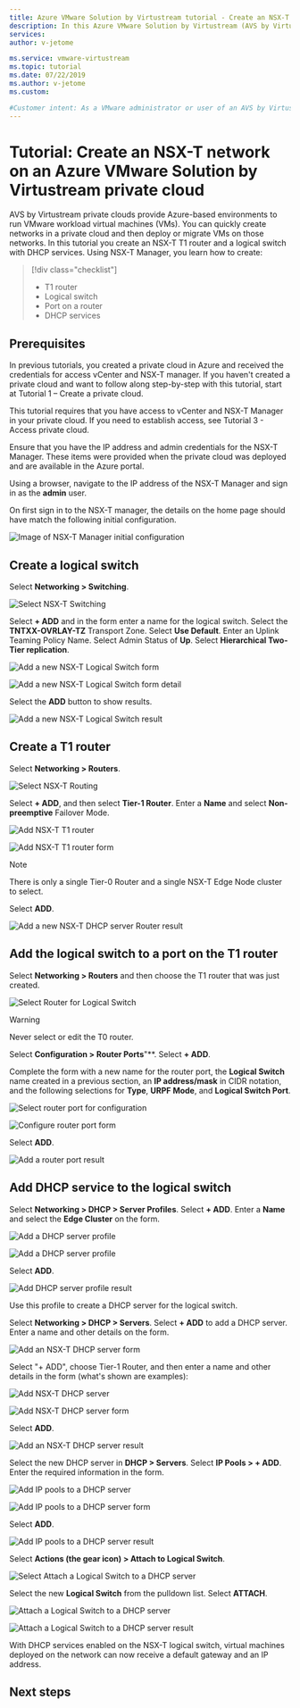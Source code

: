 ```yaml
---
title: Azure VMware Solution by Virtustream tutorial - Create an NSX-T network
description: In this Azure VMware Solution by Virtustream (AVS by Virtustream) tutorial, you create an NSX-T T1 router with a logical switch. You then create a DHCP server and associate it with the logical switch.
services: 
author: v-jetome

ms.service: vmware-virtustream
ms.topic: tutorial
ms.date: 07/22/2019
ms.author: v-jetome
ms.custom: 

#Customer intent: As a VMware administrator or user of an AVS by Virtustream private cloud, I want to learn how to create an NSX-T T1 router, a logical swith on the router, and configure DHCP in preparation for deploying a VM on the network that has been created.
---
```


# Tutorial: Create an NSX-T network on an Azure VMware Solution by Virtustream private cloud

AVS by Virtustream private clouds provide Azure-based environments to run VMware workload virtual machines (VMs). You can quickly create networks in a private cloud and then deploy or migrate VMs on those networks. In this tutorial you create an NSX-T T1 router and a logical switch with DHCP services. Using NSX-T Manager, you learn how to create:

> [!div class="checklist"]
> * T1 router
> * Logical switch
> * Port on a router
> * DHCP services

## Prerequisites

In previous tutorials, you created a private cloud in Azure and received the credentials for access vCenter and NSX-T manager. If you haven't created a private cloud and want to follow along step-by-step with this tutorial, start at Tutorial 1 – Create a private cloud<!-- [[tutorials-create-private-cloud] -->.

This tutorial requires that you have access to vCenter and NSX-T Manager in your private cloud. If you need to establish access, see Tutorial 3 - Access private cloud<!-- [][tutorial-access-private-cloud] -->.

Ensure that you have the IP address and admin credentials for the NSX-T Manager. These items were provided when the private cloud was deployed and are available in the Azure portal.

Using a browser, navigate to the IP address of the NSX-T Manager and sign in as the **admin** user.

On first sign in to the NSX-T manager, the details on the home page should have match the following initial configuration.

![Image of NSX-T Manager initial configuration](./media/nsx-t1-ls/nsx-initial-config.png)

## Create a logical switch

Select **Networking > Switching**.

![Select NSX-T Switching](./media/nsx-t1-ls/nsx-select-switching.png)

Select **+ ADD** and in the form enter a name for the logical switch.
Select the **TNTXX-OVRLAY-TZ** Transport Zone.
Select **Use Default**.
Enter an Uplink Teaming Policy Name.
Select Admin Status of **Up**.
Select **Hierarchical Two-Tier replication**.

![Add a new NSX-T Logical Switch form](./media/nsx-t1-ls/nsx-add-switch.png)

![Add a new NSX-T Logical Switch form detail](./media/nsx-t1-ls/nsx-add-switch-form.png)

Select the **ADD** button to show results.

![Add a new NSX-T Logical Switch result](./media/nsx-t1-ls/nsx-add-switch-results.png)

## Create a T1 router

Select **Networking > Routers**.

![Select NSX-T Routing](./media/nsx-t1-ls/nsx-select-routers.png)

Select **+ ADD**, and then select **Tier-1 Router**.
Enter a **Name** and select **Non-preemptive** Failover Mode.

![Add NSX-T T1 router](./media/nsx-t1-ls/nsx-add-router.png)

![Add NSX-T T1 router form](./media/nsx-t1-ls/nsx-add-router-form.png)

> [!NOTE]
> There is only a single Tier-0 Router and a single NSX-T Edge Node cluster to select.

Select **ADD**.

![Add a new NSX-T DHCP server Router result](./media/nsx-t1-ls/nsx-add-router-results.png)

## Add the logical switch to a port on the T1 router

Select **Networking > Routers** and then choose the T1 router that was just created.

![Select Router for Logical Switch](./media/nsx-t1-ls/nsx-show-router-overview.png)

> [!WARNING]
> Never select or edit the T0 router.

Select **Configuration > Router Ports**"**.
Select **+ ADD**.

Complete the form with a new name for the router port, the **Logical Switch** name created in a previous section, an **IP address/mask** in CIDR notation, and the following selections for **Type**, **URPF Mode**, and **Logical Switch Port**.

![Select router port for configuration](./media/nsx-t1-ls/nsx-add-router-port.png)

![Configure router port form](./media/nsx-t1-ls/nsx-add-router-port-form.png)

Select **ADD**.

![Add a router port result](./media/nsx-t1-ls/nsx-add-router-port-results.png)

## Add DHCP service to the logical switch

Select **Networking > DHCP > Server Profiles**.
Select **+ ADD**.
Enter a **Name** and select the **Edge Cluster** on the form.

![Add a DHCP server profile](./media/nsx-t1-ls/nsx-add-dhcp-server-profile.png)

![Add a DHCP server profile](./media/nsx-t1-ls/nsx-add-dhcp-server-profile-form.png)

Select **ADD**.

![Add  DHCP server profile result](./media/nsx-t1-ls/nsx-add-dhcp-server-profile-results.png)

Use this profile to create a DHCP server for the logical switch.

Select **Networking > DHCP > Servers**.
Select **+ ADD** to add a DHCP server. Enter a name and other details on the form.

![Add an NSX-T DHCP server form](./media/nsx-t1-ls/nsx-associate-dhcp-server.png)

Select "+ ADD", choose Tier-1 Router, and then enter a name and other details in the form (what's shown are examples):

![Add NSX-T DHCP server](./media/nsx-t1-ls/nsx-add-dhcp-server.png)

![Add NSX-T DHCP server form](./media/nsx-t1-ls/nsx-add-dhcp-server-form.png)

Select **ADD**.

![Add an NSX-T DHCP server result](./media/nsx-t1-ls/nsx-add-dhcp-server-form-results.png)

Select the new DHCP server in **DHCP > Servers**.
Select **IP Pools > + ADD**.
Enter the required information in the form.

![Add IP pools to a DHCP server](./media/nsx-t1-ls/nsx-add-dhcp-ip-pools-2.png)

![Add IP pools to a DHCP server form](./media/nsx-t1-ls/nsx-add-dhcp-ip-pools-form.png)

Select **ADD**.

![Add IP pools to a DHCP server result](./media/nsx-t1-ls/nsx-add-dhcp-ip-pools-results-2.png)

Select **Actions (the gear icon) > Attach to Logical Switch**.

![Select Attach a Logical Switch to a DHCP server](./media/nsx-t1-ls/nsx-attach-switch-to-dhcp-server.png)

Select the new **Logical Switch** from the pulldown list.
Select **ATTACH**.

![Attach a Logical Switch to a DHCP server](./media/nsx-t1-ls/nsx-attach-switch-to-dhcp-form.png)

![Attach a Logical Switch to a DHCP server result](./media/nsx-t1-ls/nsx-attach-switch-to-dhcp-server-results.png)

With DHCP services enabled on the NSX-T logical switch, virtual machines deployed on the network can now receive a default gateway and an IP address.

## Next steps

<!-- [Deploy a virtual machine on the NSX-T logical switch network.][tutorials-deploy-vm] -->

<!-- LINKS - external-->

<!-- LINKS - internal -->
